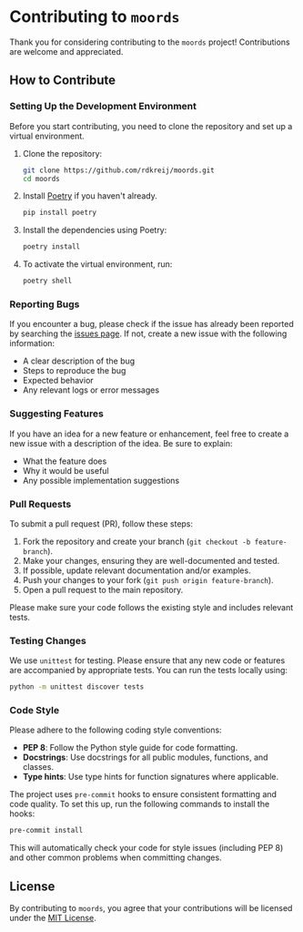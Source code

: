 # Contributing to `moords`

Thank you for considering contributing to the `moords` project! Contributions are welcome and appreciated. 

## How to Contribute

### Setting Up the Development Environment

Before you start contributing, you need to clone the repository and set up a virtual environment.

1. Clone the repository:
   ```bash
   git clone https://github.com/rdkreij/moords.git
   cd moords
   ```

2. Install [Poetry](https://python-poetry.org/) if you haven't already.
    ```bash
    pip install poetry
    ```

3. Install the dependencies using Poetry:
   ```bash
   poetry install
   ```

4. To activate the virtual environment, run:
   ```bash
   poetry shell
   ```

### Reporting Bugs

If you encounter a bug, please check if the issue has already been reported by searching the [issues page](https://github.com/rdkreij/moords/issues). If not, create a new issue with the following information:

- A clear description of the bug
- Steps to reproduce the bug
- Expected behavior
- Any relevant logs or error messages

### Suggesting Features

If you have an idea for a new feature or enhancement, feel free to create a new issue with a description of the idea. Be sure to explain:

- What the feature does
- Why it would be useful
- Any possible implementation suggestions

### Pull Requests

To submit a pull request (PR), follow these steps:

1. Fork the repository and create your branch (`git checkout -b feature-branch`).
2. Make your changes, ensuring they are well-documented and tested.
3. If possible, update relevant documentation and/or examples.
4. Push your changes to your fork (`git push origin feature-branch`).
5. Open a pull request to the main repository.

Please make sure your code follows the existing style and includes relevant tests.

### Testing Changes

We use `unittest` for testing. Please ensure that any new code or features are accompanied by appropriate tests. You can run the tests locally using:

```bash
python -m unittest discover tests
```

### Code Style

Please adhere to the following coding style conventions:

- **PEP 8**: Follow the Python style guide for code formatting.
- **Docstrings**: Use docstrings for all public modules, functions, and classes.
- **Type hints**: Use type hints for function signatures where applicable.

The project uses `pre-commit` hooks to ensure consistent formatting and code quality. To set this up, run the following commands to install the hooks:

```bash
pre-commit install
```

This will automatically check your code for style issues (including PEP 8) and other common problems when committing changes.

## License

By contributing to `moords`, you agree that your contributions will be licensed under the [MIT License](LICENSE).
